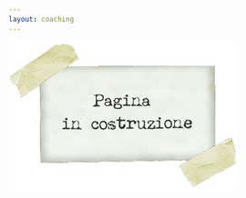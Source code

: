 ```yaml
---
layout: coaching
---
```


<div class="row">
    <img src="/img/services/coaching/business.jpg" class="img-responsive img-centered" alt="coaching">
</div>
